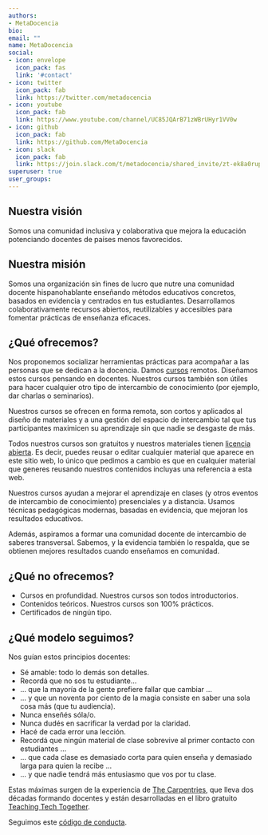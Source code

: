 ```yaml
---
authors:
- MetaDocencia
bio: 
email: ""
name: MetaDocencia
social:
- icon: envelope
  icon_pack: fas
  link: '#contact'
- icon: twitter
  icon_pack: fab
  link: https://twitter.com/metadocencia
- icon: youtube
  icon_pack: fab
  link: https://www.youtube.com/channel/UC85JQArB71zWBrUHyr1VV0w
- icon: github
  icon_pack: fab
  link: https://github.com/MetaDocencia
- icon: slack
  icon_pack: fab
  link: https://join.slack.com/t/metadocencia/shared_invite/zt-ek8a0rup-MQB_5qUKhr9zIGKQAUImXA
superuser: true
user_groups:
---
```


## Nuestra visión 

Somos una comunidad inclusiva y colaborativa que mejora la educación potenciando docentes de países menos favorecidos.

## Nuestra misión 

Somos una organización sin fines de lucro que nutre una comunidad docente hispanohablante enseñando métodos educativos concretos, basados en evidencia y centrados en tus estudiantes. Desarrollamos colaborativamente recursos abiertos, reutilizables y accesibles para fomentar prácticas de enseñanza eficaces.

## ¿Qué ofrecemos?

Nos proponemos socializar herramientas prácticas para acompañar a las personas que se dedican a la docencia. Damos [cursos](/cursos) remotos. Diseñamos estos cursos pensando en docentes. Nuestros cursos también son útiles para hacer cualquier otro tipo de intercambio de conocimiento (por ejemplo, dar charlas o seminarios).

Nuestros cursos se ofrecen en forma remota, son cortos y aplicados al diseño de materiales y a una gestión del espacio de intercambio tal que tus participantes maximicen su aprendizaje sin que nadie se desgaste de más. 

Todos nuestros cursos son gratuitos y nuestros materiales tienen [licencia abierta](/terms). Es decir, puedes reusar o editar cualquier material que aparece en este sitio web, lo único que pedimos a cambio es que en cualquier material que generes reusando nuestros contenidos incluyas una referencia a esta web.

Nuestros cursos ayudan a mejorar el aprendizaje en clases (y otros eventos de intercambio de conocimiento) presenciales y a distancia. Usamos técnicas pedagógicas modernas, basadas en evidencia, que mejoran los resultados educativos. 

Además, aspiramos a formar una comunidad docente de intercambio de saberes transversal. Sabemos, y la evidencia también lo respalda, que se obtienen mejores resultados cuando enseñamos en comunidad.

## ¿Qué **no** ofrecemos?

* Cursos en profundidad. Nuestros cursos son todos introductorios.
* Contenidos teóricos. Nuestros cursos son 100% prácticos.
* Certificados de ningún tipo.

## ¿Qué modelo seguimos?

Nos guían estos principios docentes:

* Sé amable: todo lo demás son detalles.
* Recordá que no sos tu estudiante...
* ... que la mayoría de la gente prefiere fallar que cambiar ...
* ... y que un noventa por ciento de la magia consiste en saber una sola cosa más (que tu audiencia).
* Nunca enseñés sóla/o.
* Nunca dudés en sacrificar la verdad por la claridad.
* Hacé de cada error una lección.
* Recordá que ningún material de clase sobrevive al primer contacto con estudiantes ...
* ... que cada clase es demasiado corta para quien enseña y demasiado larga para quien la recibe ...
* ... y que nadie tendrá más entusiasmo que vos por tu clase.

Estas máximas surgen de la experiencia de [The Carpentries](https://carpentries.org), que lleva dos décadas formando docentes y están desarrolladas en el libro gratuito [Teaching Tech Together](https://teachtogether.tech/).

Seguimos este [código de conducta](/cdc).
